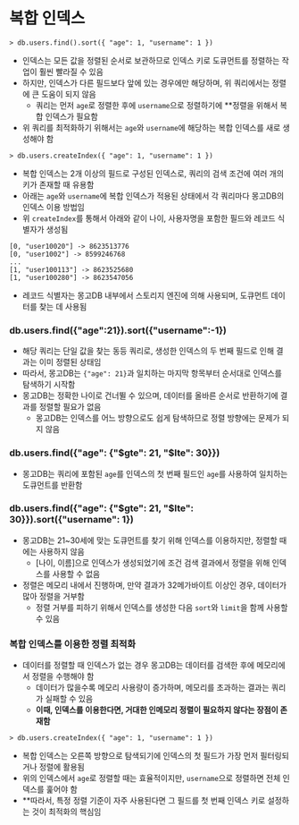# 복합 인덱스

```shell
> db.users.find().sort({ "age": 1, "username": 1 })
```

* 인덱스는 모든 값을 정렬된 순서로 보관하므로 인덱스 키로 도큐먼트를 정렬하는 작업이 훨씬 빨라질 수 있음
* 하지만, 인덱스가 다른 필드보다 앞에 있는 경우에만 해당하며, 위 쿼리에서는 정렬에 큰 도움이 되지 않음
	* 쿼리는 먼저 `age`로 정렬한 후에 `username`으로 정렬하기에 **정렬을 위해서 복합 인덱스가 필요함
* 위 쿼리를 최적화하기 위해서는 `age`와 `username`에 해당하는 복합 인덱스를 새로 생성해야 함

```shell
> db.users.createIndex({ "age": 1, "username": 1 })
```

* 복합 인덱스는 2개 이상의 필드로 구성된 인덱스로, 쿼리의 검색 조건에 여러 개의 키가 존재할 때 유용함
* 아래는 `age`와 `username`에 복합 인덱스가 적용된 상태에서 각 쿼리마다 몽고DB의 인덱스 이용 방법임
* 위 `createIndex`를 통해서 아래와 같이 나이, 사용자명을 포함한 필드와 레코드 식별자가 생성됨

```plain
[0, "user10020"] -> 8623513776
[0, "user1002"] -> 8599246768
...
[1, "user100113"] -> 8623525680
[1, "user100280"] -> 8623547056
```

* 레코드 식별자는 몽고DB 내부에서 스토리지 엔진에 의해 사용되며, 도큐먼트 데이터를 찾는 데 사용됨

### db.users.find({"age":21}).sort({"username":-1})

* 해당 쿼리는 단일 값을 찾는 동등 쿼리로, 생성한 인덱스의 두 번째 필드로 인해 결과는 이미 정렬된 상태임
* 따라서, 몽고DB는 `{"age": 21}`과 일치하는 마지막 항목부터 순서대로 인덱스를 탐색하기 시작함
* 몽고DB는 정확한 나이로 건너뛸 수 있으며, 데이터를 올바른 순서로 반환하기에 결과를 정렬할 필요가 없음
	* 몽고DB는 인덱스를 어느 방향으로도 쉽게 탐색하므로 정렬 방향에는 문제가 되지 않음

### db.users.find({"age": {"\$gte": 21, "\$lte": 30}})

* 몽고DB는 쿼리에 포함된 `age`를 인덱스의 첫 번째 필드인 `age`를 사용하여 일치하는 도큐먼트를 반환함

### db.users.find({"age": {"\$gte": 21, "\$lte": 30}}).sort({"username": 1})

* 몽고DB는 21~30세에 맞는 도큐먼트를 찾기 위해 인덱스를 이용하지만, 정렬할 때에는 사용하지 않음
	* \[나이, 이름\]으로 인덱스가 생성되었기에 조건 검색 결과에서 정렬을 위해 인덱스를 사용할 수 없음
* 정렬은 메모리 내에서 진행하며, 만약 결과가 32메가바이트 이상인 경우, 데이터가 많아 정렬을 거부함
	* 정렬 거부를 피하기 위해서 인덱스를 생성한 다음 `sort`와 `limit`을 함께 사용할 수 있음

### 복합 인덱스를 이용한 정렬 최적화

* 데이터를 정렬할 때 인덱스가 없는 경우 몽고DB는 데이터를 검색한 후에 메모리에서 정렬을 수행해야 함
	* 데이터가 많을수록 메모리 사용량이 증가하며, 메모리를 초과하는 결과는 쿼리가 실패할 수 있음
	* **이때, 인덱스를 이용한다면, 거대한 인메모리 정렬이 필요하지 않다는 장점이 존재함**

```shell
> db.users.createIndex({ "age": 1, "username": 1 })
```

* 복합 인덱스는 오른쪽 방향으로 탐색되기에 인덱스의 첫 필드가 가장 먼저 필터링되거나 정렬에 활용됨
* 위의 인덱스에서 `age`로 정렬할 때는 효율적이지만, `username`으로 정렬하면 전체 인덱스를 훑어야 함
* **따라서, 특정 정렬 기준이 자주 사용된다면 그 필드를 첫 번째 인덱스 키로 설정하는 것이 최적화의 핵심임
